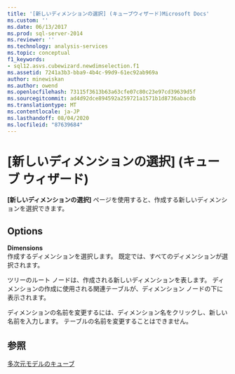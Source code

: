 ```yaml
---
title: '[新しいディメンションの選択] (キューブウィザード)Microsoft Docs'
ms.custom: ''
ms.date: 06/13/2017
ms.prod: sql-server-2014
ms.reviewer: ''
ms.technology: analysis-services
ms.topic: conceptual
f1_keywords:
- sql12.asvs.cubewizard.newdimselection.f1
ms.assetid: 7241a3b3-bba9-4b4c-99d9-61ec92ab969a
author: minewiskan
ms.author: owend
ms.openlocfilehash: 73115f3613b63a63cfe07c80c23e97cd39639d5f
ms.sourcegitcommit: ad4d92dce894592a259721a1571b1d8736abacdb
ms.translationtype: MT
ms.contentlocale: ja-JP
ms.lasthandoff: 08/04/2020
ms.locfileid: "87639684"
---
```

# <a name="select-new-dimensions-cube-wizard"></a>[新しいディメンションの選択] (キューブ ウィザード)
  **[新しいディメンションの選択]** ページを使用すると、作成する新しいディメンションを選択できます。  
  
## <a name="options"></a>Options  
 **Dimensions**  
 作成するディメンションを選択します。 既定では、すべてのディメンションが選択されます。  
  
 ツリーのルート ノードは、作成される新しいディメンションを表します。 ディメンションの作成に使用される関連テーブルが、ディメンション ノードの下に表示されます。  
  
 ディメンションの名前を変更するには、ディメンション名をクリックし、新しい名前を入力します。 テーブルの名前を変更することはできません。  
  
## <a name="see-also"></a>参照  
 [多次元モデルのキューブ](multidimensional-models/cubes-in-multidimensional-models.md)  
  
  
